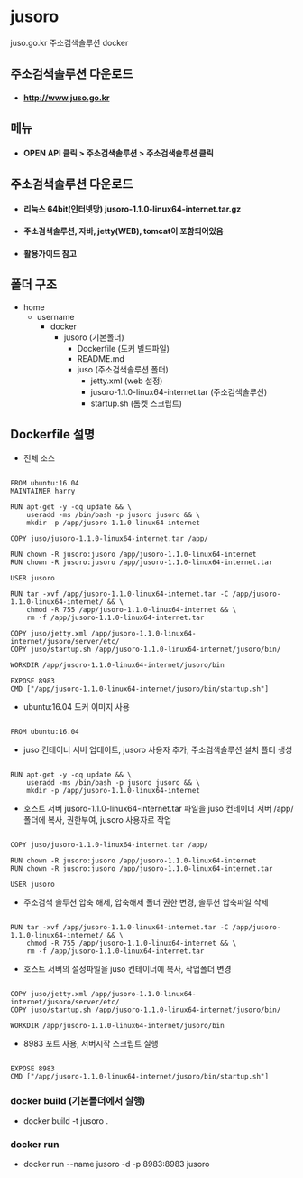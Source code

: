 # jusoro
juso.go.kr 주소검색솔루션 docker

## 주소검색솔루션 다운로드
* #### http://www.juso.go.kr

## 메뉴
* #### OPEN API 클릭 > 주소검색솔루션 > 주소검색솔루션 클릭

## 주소검색솔루션 다운로드
* #### 리눅스 64bit(인터넷망) jusoro-1.1.0-linux64-internet.tar.gz
* #### 주소검색솔루션, 자바, jetty(WEB), tomcat이 포함되어있음
* #### 활용가이드 참고

## 폴더 구조
* home
  * username
    * docker
      * jusoro (기본폴더)
        * Dockerfile (도커 빌드파일)
        * README.md
        * juso (주소검색솔루션 폴더)
          * jetty.xml (web 설정)
          * jusoro-1.1.0-linux64-internet.tar (주소검색솔루션)
          * startup.sh (톰켓 스크립트)

## Dockerfile 설명
* 전체 소스
<pre><code>
FROM ubuntu:16.04
MAINTAINER harry <latemorning@gmail.com>

RUN apt-get -y -qq update && \
    useradd -ms /bin/bash -p jusoro jusoro && \
    mkdir -p /app/jusoro-1.1.0-linux64-internet

COPY juso/jusoro-1.1.0-linux64-internet.tar /app/

RUN chown -R jusoro:jusoro /app/jusoro-1.1.0-linux64-internet
RUN chown -R jusoro:jusoro /app/jusoro-1.1.0-linux64-internet.tar

USER jusoro

RUN tar -xvf /app/jusoro-1.1.0-linux64-internet.tar -C /app/jusoro-1.1.0-linux64-internet/ && \
    chmod -R 755 /app/jusoro-1.1.0-linux64-internet && \
    rm -f /app/jusoro-1.1.0-linux64-internet.tar

COPY juso/jetty.xml /app/jusoro-1.1.0-linux64-internet/jusoro/server/etc/
COPY juso/startup.sh /app/jusoro-1.1.0-linux64-internet/jusoro/bin/

WORKDIR /app/jusoro-1.1.0-linux64-internet/jusoro/bin

EXPOSE 8983
CMD ["/app/jusoro-1.1.0-linux64-internet/jusoro/bin/startup.sh"]
</code></pre>

* ubuntu:16.04 도커 이미지 사용
<pre><code>
FROM ubuntu:16.04
</code></pre>

* juso 컨테이너 서버 업데이트, jusoro 사용자 추가, 주소검색솔루션 설치 폴더 생성
<pre><code>
RUN apt-get -y -qq update && \
    useradd -ms /bin/bash -p jusoro jusoro && \
    mkdir -p /app/jusoro-1.1.0-linux64-internet
</code></pre>

* 호스트 서버 jusoro-1.1.0-linux64-internet.tar 파일을 juso 컨테이너 서버 /app/ 폴더에 복사, 권한부여, jusoro 사용자로 작업
<pre><code>
COPY juso/jusoro-1.1.0-linux64-internet.tar /app/

RUN chown -R jusoro:jusoro /app/jusoro-1.1.0-linux64-internet
RUN chown -R jusoro:jusoro /app/jusoro-1.1.0-linux64-internet.tar

USER jusoro
</code></pre>

* 주소검색 솔루션 압축 해제, 압축해제 폴더 권한 변경, 솔루션 압축파일 삭제
<pre><code>
RUN tar -xvf /app/jusoro-1.1.0-linux64-internet.tar -C /app/jusoro-1.1.0-linux64-internet/ && \
    chmod -R 755 /app/jusoro-1.1.0-linux64-internet && \
    rm -f /app/jusoro-1.1.0-linux64-internet.tar
</code></pre>

* 호스트 서버의 설정파일을 juso 컨테이너에 복사, 작업폴더 변경
<pre><code>
COPY juso/jetty.xml /app/jusoro-1.1.0-linux64-internet/jusoro/server/etc/
COPY juso/startup.sh /app/jusoro-1.1.0-linux64-internet/jusoro/bin/

WORKDIR /app/jusoro-1.1.0-linux64-internet/jusoro/bin
</code></pre>

* 8983 포트 사용, 서버시작 스크립트 실행
<pre><code>
EXPOSE 8983
CMD ["/app/jusoro-1.1.0-linux64-internet/jusoro/bin/startup.sh"]
</code></pre>

### docker build (기본폴더에서 실행)
* docker build -t jusoro .

### docker run
* docker run --name jusoro -d -p 8983:8983 jusoro
